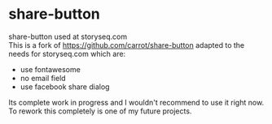 share-button
============

share-button used at storyseq.com  
This is a fork of https://github.com/carrot/share-button adapted to the needs for storyseq.com which are:
  * use fontawesome
  * no email field
  * use facebook share dialog

Its complete work in progress and I wouldn't recommend to use it right now. To rework this completely is one of my future projects.

